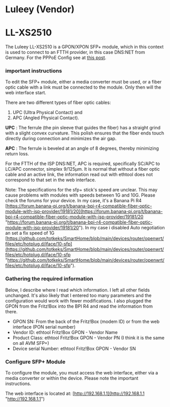# Luleey (Vendor)

# LL-XS2510

The Luleey LL-XS2510 is a GPON/XPON SFP+ module, which in this context is used to connect to an FTTH provider, in this case DNS:NET from Germany. For the PPPoE Config see at [this post](https://openwrt.org/docs/guide-user/network/wan/isp-configurations?do=#dnsnet "https://openwrt.org/docs/guide-user/network/wan/isp-configurations?do=#dnsnet").

### important instructions

To edit the SFP+ module, either a media converter must be used, or a fiber optic cable with a link must be connected to the module. Only then will the web interface start.

There are two different types of fiber optic cables:

1. UPC (Ultra Physical Contact) and
2. APC (Angled Physical Contact).

**UPC** : The ferrule (the pin sleeve that guides the fiber) has a straight grind with a slight convex curvature. This polish ensures that the fiber ends touch directly during connection and minimizes the air gap.

**APC** : The ferrule is beveled at an angle of 8 degrees, thereby minimizing return loss.

For the FTTH of the ISP DNS:NET, APC is required, specifically SC/APC to LC/APC connector, simplex 9/125μm. It is normal that without a fiber optic cable and an active link, the information read out with ethtool does not correspond to that set in the web interface.

Note: The specifications for the sfp+ stick's speed are unclear. This may cause problems with modules with speeds between 1G and 10G. Please check the forums for your device. In my case, it's a Banana Pi R4 [https://forum.banana-pi.org/t/banana-bpi-r4-compatible-fiber-optic-module-with-isp-provider/19181/20](https://forum.banana-pi.org/t/banana-bpi-r4-compatible-fiber-optic-module-with-isp-provider/19181/20 "https://forum.banana-pi.org/t/banana-bpi-r4-compatible-fiber-optic-module-with-isp-provider/19181/20"). In my case i disabled Auto negotiation an set a fix speed of 1G [https://github.com/totkeks/SmartHome/blob/main/devices/router/openwrt/files/etc/hotplug.d/iface/10-sfp](https://github.com/totkeks/SmartHome/blob/main/devices/router/openwrt/files/etc/hotplug.d/iface/10-sfp "https://github.com/totkeks/SmartHome/blob/main/devices/router/openwrt/files/etc/hotplug.d/iface/10-sfp").

### Gathering the required information

Below, I describe where I read which information. I left all other fields unchanged. It's also likely that I entered too many parameters and the configuration would work with fewer modifications. I also plugged the GPON from the Fritz!Box into the BPI R4 and read the information from there.

- GPON SN: From the back of the Fritz!Box (modem ID) or from the web interface (PON serial number)
- Vendor ID: ethtool Fritz!Box GPON - Vendor Name
- Product Class: ethtool Fritz!Box GPON - Vendor PN (I think it is the same on all AVM SFP+)
- Device serial Number: ethtool Fritz!Box GPON - Vendor SN

### Configure SFP+ Module

To configure the module, you must access the web interface, either via a media converter or within the device. Please note the important instructions.

The web interface is located at: [http://192.168.1.1](http://192.168.1.1 "http://192.168.1.1")
